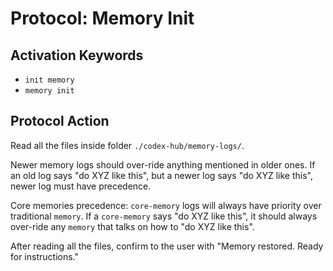 # Protocol: Memory Init

## Activation Keywords
- `init memory`
- `memory init`

## Protocol Action
Read all the files inside folder `./codex-hub/memory-logs/`.

Newer memory logs should over-ride anything mentioned in older ones. If an old log says "do XYZ like this", but a newer log says "do XYZ like this", newer log must have precedence.

Core memories precedence: `core-memory` logs will always have priority over traditional `memory`. If a `core-memory` says "do XYZ like this", it should always over-ride any `memory` that talks on how to "do XYZ like this".

After reading all the files, confirm to the user with "Memory restored. Ready for instructions."
